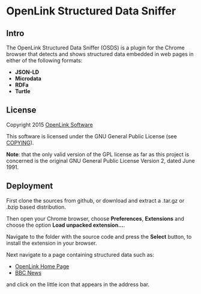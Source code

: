 # OpenLink Structured Data Sniffer

## Intro
The OpenLink Structured Data Sniffer (OSDS) is a plugin for the Chrome browser that detects and
shows structured data embedded in web pages in either of the following formats:

- **JSON-LD**
- **Microdata**
- **RDFa**
- **Turtle**

## License
Copyright 2015 [OpenLink Software](mailto:opensource@openlinksw.com)

This software is licensed under the GNU General Public License (see
[COPYING](http://github.com/openlink/rdf-editor/blob/develop/COPYING)).

**Note**: that the only valid version of the GPL license as far as this project is concerned is the
original GNU General Public License Version 2, dated June 1991.


## Deployment

First clone the sources from github, or download and extract a .tar.gz or .bzip based distribution.

Then open your Chrome browser, choose **Preferences**, **Extensions** and choose the option **Load unpacked extension...**.

Navigate to the folder with the source code and press the **Select** button, to install the extension in your browser.

Next navigate to a page containing structured data such as:

  - [OpenLink Home Page](http://www.openlinksw.com/)
  - [BBC News](http://www.bbc.com/news)

and click on the little icon that appears in the address bar.
